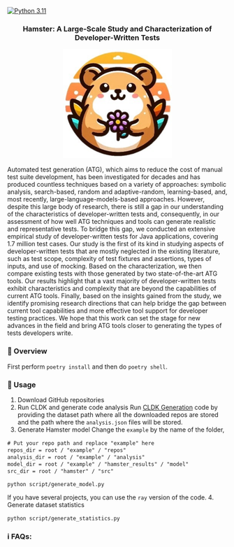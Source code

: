 [![Python 3.11](https://img.shields.io/badge/python-3.11-blue.svg)](https://www.python.org/downloads/release/python-3110/)
<h3 align="center">Hamster: A Large-Scale Study and Characterization of Developer-Written Tests</h3>
<p align="center">
  <img src="doc/hamster.jpg" width="250" height="250">
</p>
Automated test generation (ATG), which aims to reduce the cost of manual test suite development, has been investigated for decades and has produced countless techniques based on a variety of approaches: symbolic analysis, search-based, random and adaptive-random, learning-based, and, most recently, large-language-models-based approaches. 
However, despite this large body of research, there is still a gap in our understanding of the characteristics of developer-written tests and, consequently, in our assessment of how well ATG techniques and tools can generate realistic and representative tests. 
To bridge this gap, we conducted an extensive empirical study of developer-written tests for Java applications, covering 1.7 million test cases. 
Our study is the first of its kind in studying aspects of developer-written tests that are mostly neglected in the existing literature, such as test scope, complexity of test fixtures and assertions, types of inputs, and use of mocking. 
Based on the characterization, we then compare existing tests with those generated by two state-of-the-art ATG tools. 
Our results highlight that a vast majority of developer-written tests exhibit characteristics and complexity that are beyond the capabilities of current ATG tools. 
Finally, based on the insights gained from the study, we identify promising research directions that can help bridge the gap between current tool capabilities and more effective tool support for developer testing practices. 
We hope that this work can set the stage for new advances in the field and bring ATG tools closer to generating the types of tests developers write.

### 👋 Overview
First perform ```poetry install``` and then do ```poetry shell```.
### 💽 Usage

1. Download GitHub repositories
2. Run CLDK and generate code analysis
Run [CLDK Generation](generate_repo_analysis/generate_repo_analysis.py) code by providing the dataset path where all the downloaded repos are stored and the path where the ```analysis.json``` files will be stored.
3. Generate Hamster model
Change the `example` by the name of the folder,
```angular2html
# Put your repo path and replace "example" here
repos_dir = root / "example" / "repos"
analysis_dir = root / "example" / "analysis"
model_dir = root / "example" / "hamster_results" / "model"
src_dir = root / "hamster" / "src"
```
```angular2html
python script/generate_model.py
```
If you have several projects, you can use the ```ray``` version of the code.
4. Generate dataset statistics
```angular2html
python script/generate_statistics.py
```


### ℹ️ FAQs:

